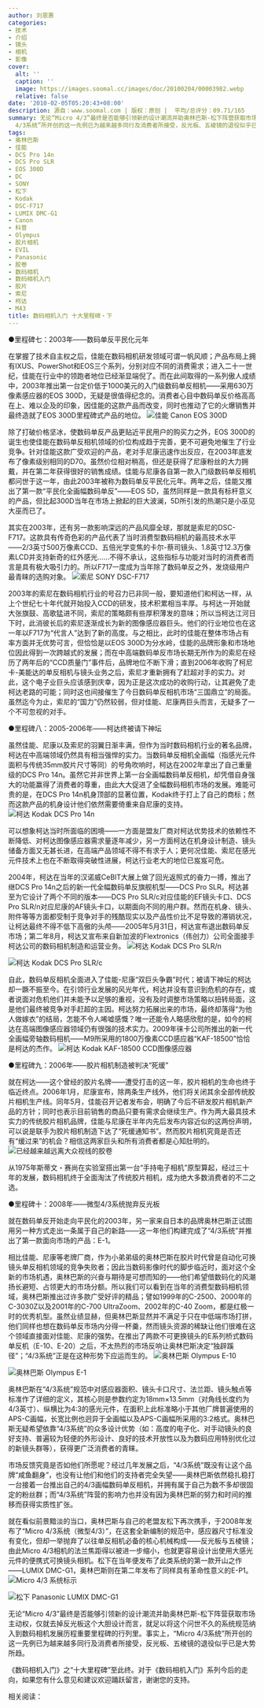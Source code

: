 ```yaml
---
author: 刘恩惠
categories:
- 技术
- 介绍
- 镜头
- 相机
- 影像
cover:
  alt: ''
  caption: ''
  image: https://images.soomal.cc/images/doc/20100204/00003982.webp
  relative: false
date: '2010-02-05T05:20:43+08:00'
description: 源自：www.soomal.com | 版权：原创 |  平均/总评分：09.71/165
summary: 无论“Micro 4/3”最终是否能够引领新的设计潮流并助奥林巴斯-松下阵营获取市场主动权，仅就去掉反光板这个大胆设计而言，就足以将这个问世不久的系统规范纳入到数码相机发展历程重要里程碑的行列里。事实上，“Micro
  4/3系统”所开创的这一先例已为越来越多同行及消费者所接受，反光板、五棱镜的退役似乎已是大势所趋……
tags:
- 奥林巴斯
- 佳能
- DCS Pro 14n
- DCS Pro SLR
- EOS 300D
- DC
- SONY
- 松下
- Kodak
- DSC-F717
- LUMIX DMC-G1
- Canon
- 科普
- Olympus
- 胶片相机
- EVIL
- Panasonic
- 胶卷
- 数码相机
- 数码相机入门
- 胶片
- 索尼
- 柯达
- M43
title: 数码相机入门 十大里程碑・下
---
```


●里程碑七：2003年――数码单反平民化元年



在掌握了技术自主权之后，佳能在数码相机研发领域可谓一帆风顺；产品布局上拥有IXUS、PowerShot和EOS三个系列，分别对应不同的消费需求；进入二十一世纪，佳能在行业中的领跑者地位已经渐显端倪了。而在此间取得的一系列傲人成绩中，2003年推出第一台定价低于1000美元的入门级数码单反相机――采用630万像素感应器的EOS 300D，无疑是很值得纪念的。消费者心目中数码单反价格高高在上、难以企及的印象，因佳能的这款产品而改变，同时也推动了它的火爆销售并最终造就了EOS 300D里程碑式产品的地位。
![佳能 Canon EOS 300D](https://images.soomal.cc/images/doc/20100204/00003975.webp)





除了打破价格坚冰，使数码单反产品更贴近平民用户的购买力之外，EOS 300D的诞生也使佳能在数码单反相机领域的价位构成趋于完善，更不可避免地催生了行业竞争。针对佳能这款广受欢迎的产品，老对手尼康迅速作出反应，在2003年底发布了像素级别相同的D70。虽然价位相对稍高，但还是获得了尼康粉丝的大力拥戴，并在第二年获得很好的销售成绩。佳能与尼康各自第一款入门级数码单反相机都问世于这一年，由此2003年被称为数码单反平民化元年。两年之后，佳能又推出了第一款“平民化全画幅数码单反”――EOS 5D，虽然同样是一款具有标杆意义的产品，但比起300D当年在市场上掀起的巨大波澜，5D所引发的热潮只是小巫见大巫而已了。

其实在2003年，还有另一款影响深远的产品风靡全球，那就是索尼的DSC-F717。这款具有传奇色彩的产品代表了当时消费型数码相机的最高技术水平――2/3英寸500万像素CCD、五倍光学变焦的卡尔-蔡司镜头、1.8英寸12.3万像素LCD并支持新奇的红外感光……不得不承认，这些指标与功能对当时的消费者而言是具有极大吸引力的。所以F717一度成为当年除了数码单反之外，发烧级用户最青睐的选购对象。
![索尼 SONY DSC-F717](https://images.soomal.cc/images/doc/20100204/00003976.webp)





2003年的索尼在数码相机行业的号召力已非同一般，要知道他们和柯达一样，从上个世纪七十年代就开始投入CCD的研发，技术积累相当丰厚。与柯达一开始就大张旗鼓、高歌猛进不同，索尼的策略颇有些厚积薄发的意味；所以当柯达江河日下时，此消彼长后的索尼逐渐成长为新的图像感应器巨头。他们的行业地位也在这一年以F717为“代言人”达到了新的高度。与之相比，此时的佳能在整体市场占有率方面并无优势可言，但恰恰是以EOS 300D为分水岭，佳能的品牌形象和市场地位因此得到一次跨越式的发展；而在中高端数码单反市场长期无所作为的索尼在经历了两年后的“CCD质量门”事件后，品牌地位不断下滑；直到2006年收购了柯尼卡-美能达的单反相机与镜头业务之后，索尼才重新拥有了赶超对手的实力。对此，这个电子业巨头应该感到庆幸，因为正是这次成功的收购行动，让其避免了走柯达老路的可能；同时这也间接催生了今日数码单反相机市场“三国鼎立”的局面。虽然迄今为止，索尼的“国力”仍然较弱，但对佳能、尼康两巨头而言，无疑多了一个不可忽视的对手。

●里程碑八：2005-2006年――柯达终被请下神坛

虽然佳能、尼康以及索尼的羽翼日渐丰满，但作为当时数码相机行业的著名品牌，柯达在中高端领域仍然具有相当强悍的实力。当数码单反相机全画幅（指感光元件面积与传统35mm胶片尺寸等同）的号角吹响时，柯达在2002年拿出了自己重量级的DCS Pro 14n。虽然它并非世界上第一台全画幅数码单反相机，却凭借自身强大的功能赢得了消费者的尊重，由此大大促进了全幅数码相机市场的发展。难能可贵的是，在DCS Pro 14n机身顶部的显著位置，Kodak终于打上了自己的商标；然而这款产品的机身设计他们依然需要倚重来自尼康的支持。
![柯达 Kodak DCS Pro 14n](https://images.soomal.cc/images/doc/20100204/00003977.webp)





可以想象柯达当时所面临的困境――一方面是盟友厂商对柯达优势技术的依赖性不断降低、对柯达图像感应器需求量逐年减少，另一方面柯达在机身设计制造、镜头储备方面又无甚长进，在高端产品领域不得不有求于人；更何况佳能、索尼在感光元件技术上也在不断取得突破性进展，柯达行业老大的地位已岌岌可危。

2004年，柯达在当年的汉诺威CeBIT大展上做了回光返照式的奋力一搏，推出了继DCS Pro 14n之后的新一代全幅数码单反旗舰机型――DCS Pro SLR。柯达甚至为它设计了两个不同的版本――DCS Pro SLR/c对应佳能的EF镜头卡口、DCS Pro SLR/n对应尼康的AF镜头卡口，以期面向不同的用户群。然而在机身、镜头、附件等等方面都受制于竞争对手的残酷现实以及产品性价比不足导致的滞销状况，让柯达最终不得不低下高傲的头颅――2005年5月31日，柯达宣布退出数码单反市场；第二年8月，柯达又宣布来自新加波的Flextronics（伟创力）公司全面接手柯达公司的数码相机制造和运营业务。
![柯达 Kodak DCS Pro SLR/n](https://images.soomal.cc/images/doc/20100204/00003978.webp)




![柯达 Kodak DCS Pro SLR/c](https://images.soomal.cc/images/doc/20100204/00003979.webp)





自此，数码单反相机全面进入了佳能-尼康“双巨头争霸”时代；被请下神坛的柯达却一蹶不振至今。在引领行业发展的风光年代，柯达并没有意识到危机的存在，或者说面对危机他们并未能予以足够的重视，没有及时调整市场策略以扭转局面，这是他们最终被竞争对手赶超的主因。柯达努力拓展出来的市场，最终却落得“为他人做嫁衣”的结局，怎能不令人唏嘘感慨？唯一还能令人略感欣慰的是，如今的柯达在高端图像感应器领域仍有很强的技术实力。2009年徕卡公司所推出的新一代全画幅旁轴数码相机――M9所采用的1800万像素CCD感应器“KAF-18500”恰恰是柯达的杰作。
![柯达 Kodak KAF-18500 CCD图像感应器](https://images.soomal.cc/images/doc/20100207/00004018.webp)





●里程碑九：2006年――胶片相机制造被判决“死缓”

就在柯达――这个曾经的胶片名牌――遭受打击的这一年，胶片相机的生命也终于临近终点。2006年1月，尼康宣布，除两条生产线外，他们将关闭其余全部传统胶片相机生产线。同年5月，佳能召开记者发布会，明确了今后不研发胶片相机新产品的方针；同时也表示目前销售的商品只要有需求会继续生产。作为两大最具技术实力的传统胶片相机品牌，佳能与尼康在半年内先后发布内容近似的这两份声明，可以说是联手为胶片相机制造下达了“死缓通知书”。然而胶片相机究竟是否还有“缓过来”的机会？相信这两家巨头和所有消费者都是心知肚明的。
![已经越来越远离大众视线的胶卷](https://images.soomal.cc/images/doc/20100204/00003980.webp)





从1975年斯蒂文・赛尚在实验室搭出第一台“手持电子相机”原型算起，经过三十年的发展，数码相机终于全面淘汰了传统胶片相机，成为绝大多数消费者的不二之选。

●里程碑十：2008年――微型4/3系统抛弃反光板

就在数码单反开始走向平民化的2003年，另一家来自日本的品牌奥林巴斯正试图用另一种方式走出一条属于自己的新路――这一年他们构建完成了“4/3系统”并推出了第一款面向市场的产品：E-1。

相比佳能、尼康等老牌厂商，作为小弟弟级的奥林巴斯在胶片时代曾是自动化可换镜头单反相机领域的竞争失败者；因此当数码影像时代的脚步临近时，面对这个全新的市场机遇，奥林巴斯的兴奋与期待是可想而知的――他们希望借数码化的风潮扬长避短、占领更大的市场分额。所以我们可以看到在当年的消费型数码相机领域，奥林巴斯推出过许多款广受好评的精品；譬如1999年的C-2500、2000年的C-3030Z以及2001年的C-700 UltraZoom、2002年的C-40 Zoom，都是红极一时的优秀机型。虽然业绩显赫，但奥林巴斯显然并不满足于只在中低端市场打拼，他们同样也想在数码单反市场内分得一杯羹，然而镜头资源的稀缺让他们很难在这个领域直接面对佳能、尼康的强势。在推出了两款不可更换镜头的E系列桥式数码单反机（E-10、E-20）之后，不太热烈的市场反响让奥林巴斯决定“独辟蹊径”；“4/3系统”正是在这种形势下应运而生的。
![奥林巴斯 Olympus E-10](https://images.soomal.cc/images/doc/20100204/00003981.webp)




![奥林巴斯 Olympus E-1](https://images.soomal.cc/images/doc/20100204/00003983.webp)





奥林巴斯在“4/3系统”规范中对感应器面积、镜头卡口尺寸、法兰距、镜头触点等标准作了详细的定义，其核心则是参数约定为18mm×13.5mm（对角线长度约为4/3英寸）、纵横比为4:3的感光元件，在面积上此标准略小于其他厂牌普遍使用的APS-C画幅，长宽比例也迥异于全画幅以及APS-C画幅所采用的3:2格式。奥林巴斯无疑希望依靠“4/3系统”的众多设计优势（如：高度的电子化、对手动镜头的良好支持、普遍较为轻便的外形设计、良好的技术开放性以及为数码应用特别优化过的新镜头群等），获得更广泛消费者的青睐。

市场反馈究竟是否如他们所愿呢？经过几年发展之后，“4/3系统”既没有让这个品牌“咸鱼翻身”，也没有让他们和他们的支持者完全失望――奥林巴斯依然稳扎稳打一台接着一台推出自己的4/3画幅数码单反相机，并拥有属于自己为数不多却很固定的粉丝群；而“4/3系统”阵营的影响力也并没有因为奥林巴斯的努力和时间的推移而获得实质性扩张。

就在看似前景黯淡的当口，奥林巴斯与自己的老盟友松下再次携手，于2008年发布了“Micro 4/3系统（微型4/3）”，在这套全新编制的规范中，感应器尺寸标准没有变化，但却一举抛弃了以往单反相机必备的核心机械构成――反光板与五棱镜；由此Micro 4/3相机的法兰焦距得以被进一步缩小，也就更容易设计出使用大感光元件的便携式可换镜头相机。松下在当年便发布了此类系统的第一款开山之作――LUMIX DMC-G1，奥林巴斯则在第二年发布了同样具有革命性意义的E-P1。
![Micro 4/3 系统标示](https://images.soomal.cc/images/doc/20100107/00003597.webp)




![松下 Panasonic LUMIX DMC-G1](https://images.soomal.cc/images/doc/20100204/00003982.webp)





无论“Micro 4/3”最终是否能够引领新的设计潮流并助奥林巴斯-松下阵营获取市场主动权，仅就去掉反光板这个大胆设计而言，就足以将这个问世不久的系统规范纳入到数码相机发展历程重要里程碑的行列里。事实上，“Micro 4/3系统”所开创的这一先例已为越来越多同行及消费者所接受，反光板、五棱镜的退役似乎已是大势所趋。

《数码相机入门》之“十大里程碑”至此终。对于《数码相机入门》系列今后的走向，如果您有什么意见和建议欢迎踊跃留言，谢谢您的支持。

相关阅读：